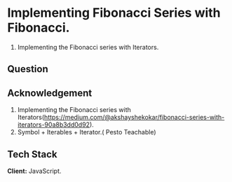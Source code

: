 
# Implementing Fibonacci Series with Fibonacci.
1. Implementing the Fibonacci series with Iterators. 
## Question


## Acknowledgement
1. Implementing the Fibonacci series with Iterators(https://medium.com/@akshayshekokar/fibonacci-series-with-iterators-90a8b3dd0d92). 
2. Symbol + Iterables + Iterator.( Pesto Teachable)
## Tech Stack

**Client:** JavaScript.



